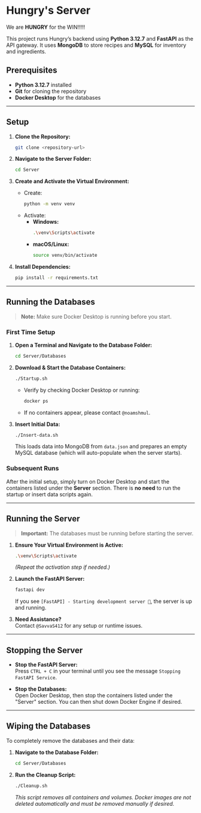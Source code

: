 # Hungry's Server
We are **HUNGRY** for the WIN!!!!!

This project runs Hungry’s backend using **Python 3.12.7** and **FastAPI** as the API gateway. It uses **MongoDB** to store recipes and **MySQL** for inventory and ingredients.

## Prerequisites

- **Python 3.12.7** installed
- **Git** for cloning the repository
- **Docker Desktop** for the databases

---

## Setup

1. **Clone the Repository:**
   ```bash
   git clone <repository-url>
   ```

2. **Navigate to the Server Folder:**
   ```bash
   cd Server
   ```

3. **Create and Activate the Virtual Environment:**
   - Create:
     ```bash
     python -m venv venv
     ```
   - Activate:
     - **Windows:**
       ```bash
       .\venv\Scripts\activate
       ```
     - **macOS/Linux:**
       ```bash
       source venv/bin/activate
       ```

4. **Install Dependencies:**
   ```bash
   pip install -r requirements.txt
   ```

---

## Running the Databases

> **Note:** Make sure Docker Desktop is running before you start.

### First Time Setup
1. **Open a Terminal and Navigate to the Database Folder:**
   ```bash
   cd Server/Databases
   ```

2. **Download & Start the Database Containers:**
   ```bash
   ./Startup.sh
   ```
   - Verify by checking Docker Desktop or running:
     ```bash
     docker ps
     ```
   - If no containers appear, please contact `@noamshmul`.

3. **Insert Initial Data:**
   ```bash
   ./Insert-data.sh
   ```
   This loads data into MongoDB from `data.json` and prepares an empty MySQL database (which will auto-populate when the server starts).

### Subsequent Runs
After the initial setup, simply turn on Docker Desktop and start the containers listed under the **Server** section. There is **no need** to run the startup or insert data scripts again.

---

## Running the Server

> **Important:** The databases must be running before starting the server.

1. **Ensure Your Virtual Environment is Active:**
   ```bash
   .\venv\Scripts\activate
   ```
   *(Repeat the activation step if needed.)*

2. **Launch the FastAPI Server:**
   ```bash
   fastapi dev
   ```
   If you see `[FastAPI] - Starting development server 🚀`, the server is up and running.

3. **Need Assistance?**  
   Contact `@SavvaS412` for any setup or runtime issues.

---

## Stopping the Server

- **Stop the FastAPI Server:**  
  Press `CTRL + C` in your terminal until you see the message `Stopping FastAPI Service`.

- **Stop the Databases:**  
  Open Docker Desktop, then stop the containers listed under the "Server" section. You can then shut down Docker Engine if desired.

---

## Wiping the Databases

To completely remove the databases and their data:

1. **Navigate to the Database Folder:**
   ```bash
   cd Server/Databases
   ```

2. **Run the Cleanup Script:**
   ```bash
   ./Cleanup.sh
   ```
   *This script removes all containers and volumes. Docker images are not deleted automatically and must be removed manually if desired.*
